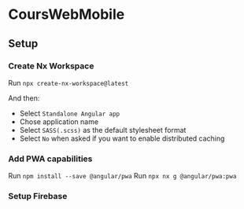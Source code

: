 # CoursWebMobile

## Setup

### Create Nx Workspace
Run `npx create-nx-workspace@latest`

And then:
- Select `Standalone Angular app`
- Chose application name
- Select `SASS(.scss)` as the default stylesheet format
- Select `No` when asked if you want to enable distributed caching

### Add PWA capabilities
Run `npm install --save @angular/pwa`
Run `npx nx g @angular/pwa:pwa`

### Setup Firebase

